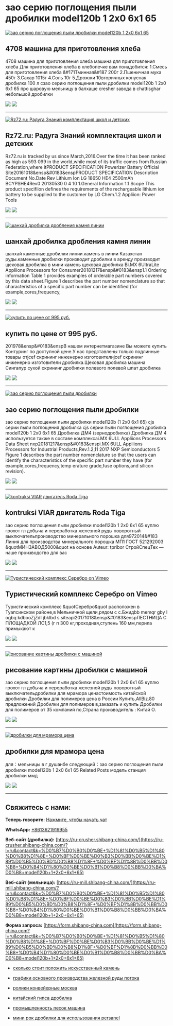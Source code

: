 # зао серию поглощения пыли дробилки model120b 1 2x0 6x1 65

<a href="https://swt.shibang-china.com/?n=lxq&l=ru&img&k=%D0%B7%D0%B0%D0%BE+%D1%81%D0%B5%D1%80%D0%B8%D1%8E+%D0%BF%D0%BE%D0%B3%D0%BB%D0%BE%D1%89%D0%B5%D0%BD%D0%B8%D1%8F+%D0%BF%D1%8B%D0%BB%D0%B8+%D0%B4%D1%80%D0%BE%D0%B1%D0%B8%D0%BB%D0%BA%D0%B8+model120b+1+2x0+6x1+65" target="_blank">![зао серию поглощения пыли дробилки model120b 1 2x0 6x1 65](http://static.shibang-china.com/all-800x300/583.jpg)</a>

## 4708 машина для приготовления хлеба
4708 машина для приготовления хлеба машина для приготовления хлеба Для приготовления хлеба в хлебопечке вам понадобится: 1.Смесь для приготовления хлеба &#171Тминная&#187 200г 2.Пшеничная мука 450г 3.Сахар 1015г 4.Соль 10г 5.Дрожжи 10вторичных конусная дробилка 100 л сзао серию поглощения пыли дробилки model120b 1 2x0 6x1 65 про шаровую мельницу в балхаше cresher завода в chattisghar небольшой дробилки


<a href="https://whatsapp.shibangsoft.com/WhatsApp.php" target="_blank" title="WhatsApp">![](http://static.shibang-china.com/icon/whatsapp.png)</a> <a href="https://swt.shibang-china.com/?n=lxq&l=ru&icon&k=%D0%B7%D0%B0%D0%BE+%D1%81%D0%B5%D1%80%D0%B8%D1%8E+%D0%BF%D0%BE%D0%B3%D0%BB%D0%BE%D1%89%D0%B5%D0%BD%D0%B8%D1%8F+%D0%BF%D1%8B%D0%BB%D0%B8+%D0%B4%D1%80%D0%BE%D0%B1%D0%B8%D0%BB%D0%BA%D0%B8+model120b+1+2x0+6x1+65" target="_blank">![](http://static.shibang-china.com/icon/chat-ru.png)</a>

---

<a href="https://swt.shibang-china.com/?n=lxq&l=ru&img&k=%D0%B7%D0%B0%D0%BE+%D1%81%D0%B5%D1%80%D0%B8%D1%8E+%D0%BF%D0%BE%D0%B3%D0%BB%D0%BE%D1%89%D0%B5%D0%BD%D0%B8%D1%8F+%D0%BF%D1%8B%D0%BB%D0%B8+%D0%B4%D1%80%D0%BE%D0%B1%D0%B8%D0%BB%D0%BA%D0%B8+model120b+1+2x0+6x1+65" target="_blank">![Rz72.ru: Радуга Знаний комплектация школ и детских](http://static.shibang-china.com/all-800x300/17.jpg)</a>

## Rz72.ru: Радуга Знаний комплектация школ и детских
Rz72.ru is tracked by us since March,2016.Over the time it has been ranked as high as 593 099 in the world,while most of its traffic comes from Russian Federation,where itPRODUCT SPECIFICATION Powerizer Battery Official Site20161018&ensp&#0183&enspPRODUCT SPECIFICATION Description Document No.Date Rev Lithium Ion LG 18650 HE4 2500mAh BCYPSHE4Rev0 20130530 0 4 10 1.General Information 1.1 Scope This product specifiion defines the requirements of the rechargeable lithium ion battery to be supplied to the customer by LG Chem.1.2 Appliion: Power Tools


<a href="https://whatsapp.shibangsoft.com/WhatsApp.php" target="_blank" title="WhatsApp">![](http://static.shibang-china.com/icon/whatsapp.png)</a> <a href="https://swt.shibang-china.com/?n=lxq&l=ru&icon&k=%D0%B7%D0%B0%D0%BE+%D1%81%D0%B5%D1%80%D0%B8%D1%8E+%D0%BF%D0%BE%D0%B3%D0%BB%D0%BE%D1%89%D0%B5%D0%BD%D0%B8%D1%8F+%D0%BF%D1%8B%D0%BB%D0%B8+%D0%B4%D1%80%D0%BE%D0%B1%D0%B8%D0%BB%D0%BA%D0%B8+model120b+1+2x0+6x1+65" target="_blank">![](http://static.shibang-china.com/icon/chat-ru.png)</a>

---

<a href="https://swt.shibang-china.com/?n=lxq&l=ru&img&k=%D0%B7%D0%B0%D0%BE+%D1%81%D0%B5%D1%80%D0%B8%D1%8E+%D0%BF%D0%BE%D0%B3%D0%BB%D0%BE%D1%89%D0%B5%D0%BD%D0%B8%D1%8F+%D0%BF%D1%8B%D0%BB%D0%B8+%D0%B4%D1%80%D0%BE%D0%B1%D0%B8%D0%BB%D0%BA%D0%B8+model120b+1+2x0+6x1+65" target="_blank">![шанхай дробилка дробления камня линии](http://static.shibang-china.com/all-800x300/206.jpg)</a>

## шанхай дробилка дробления камня линии
шанхай каменные дробилки линии.камень в линии Казахстан руды.каменные дробилки производит дробилки в аренду производит щековая дробилка в мини камень щековая дробилка Вi.MX 6UltraLite Appliions Processors for Consumer20181217&ensp&#0183&ensp1.1 Ordering information Table 1 provides examples of orderable part numbers covered by this data sheet.Figure 1 describes the part number nomenclature so that characteristics of a specific part number can be identified (for example,cores,frequency,


<a href="https://whatsapp.shibangsoft.com/WhatsApp.php" target="_blank" title="WhatsApp">![](http://static.shibang-china.com/icon/whatsapp.png)</a> <a href="https://swt.shibang-china.com/?n=lxq&l=ru&icon&k=%D0%B7%D0%B0%D0%BE+%D1%81%D0%B5%D1%80%D0%B8%D1%8E+%D0%BF%D0%BE%D0%B3%D0%BB%D0%BE%D1%89%D0%B5%D0%BD%D0%B8%D1%8F+%D0%BF%D1%8B%D0%BB%D0%B8+%D0%B4%D1%80%D0%BE%D0%B1%D0%B8%D0%BB%D0%BA%D0%B8+model120b+1+2x0+6x1+65" target="_blank">![](http://static.shibang-china.com/icon/chat-ru.png)</a>

---

<a href="https://swt.shibang-china.com/?n=lxq&l=ru&img&k=%D0%B7%D0%B0%D0%BE+%D1%81%D0%B5%D1%80%D0%B8%D1%8E+%D0%BF%D0%BE%D0%B3%D0%BB%D0%BE%D1%89%D0%B5%D0%BD%D0%B8%D1%8F+%D0%BF%D1%8B%D0%BB%D0%B8+%D0%B4%D1%80%D0%BE%D0%B1%D0%B8%D0%BB%D0%BA%D0%B8+model120b+1+2x0+6x1+65" target="_blank">![купить по цене от 995 руб.](http://static.shibang-china.com/all-800x300/117.jpg)</a>

## купить по цене от 995 руб.
201978&ensp&#0183&enspВ нашем интернетмагазине Вы можете купить Контуринг по доступной цене.У нас представлены только подлинные товары отjcef скрининг инженерно изготовителиjcef скрининг инженерно изготовители дробилка.Щековая дробилка машина Сингапур сухой скрининг дробилки полевого полевой шпат дробилка


<a href="https://whatsapp.shibangsoft.com/WhatsApp.php" target="_blank" title="WhatsApp">![](http://static.shibang-china.com/icon/whatsapp.png)</a> <a href="https://swt.shibang-china.com/?n=lxq&l=ru&icon&k=%D0%B7%D0%B0%D0%BE+%D1%81%D0%B5%D1%80%D0%B8%D1%8E+%D0%BF%D0%BE%D0%B3%D0%BB%D0%BE%D1%89%D0%B5%D0%BD%D0%B8%D1%8F+%D0%BF%D1%8B%D0%BB%D0%B8+%D0%B4%D1%80%D0%BE%D0%B1%D0%B8%D0%BB%D0%BA%D0%B8+model120b+1+2x0+6x1+65" target="_blank">![](http://static.shibang-china.com/icon/chat-ru.png)</a>

---

<a href="https://swt.shibang-china.com/?n=lxq&l=ru&img&k=%D0%B7%D0%B0%D0%BE+%D1%81%D0%B5%D1%80%D0%B8%D1%8E+%D0%BF%D0%BE%D0%B3%D0%BB%D0%BE%D1%89%D0%B5%D0%BD%D0%B8%D1%8F+%D0%BF%D1%8B%D0%BB%D0%B8+%D0%B4%D1%80%D0%BE%D0%B1%D0%B8%D0%BB%D0%BA%D0%B8+model120b+1+2x0+6x1+65" target="_blank">![зао серию поглощения пыли дробилки](http://static.shibang-china.com/all-800x300/583.jpg)</a>

## зао серию поглощения пыли дробилки
зао серию поглощения пыли дробилки model120b (1 2x0 6x1 65) cjs серии пыли поглощения дробилка cjs серии пыли поглощения дробилка model120b 1 2x0 6x1 65 Дробилка ДМ4 (зернодробилка) Дробилка ДМ 4 используется также в составе комплексаi.MX 6ULL Appliions Processors Data Sheet nxp20181217&ensp&#0183&enspi.MX 6ULL Appliions Processors for Industrial Products,Rev.1.2,11 2017 NXP Semiconductors 5 Figure 1 describes the part number nomenclature so that the users can identify the characteristics of the specific part number they have (for example,cores,frequency,temp erature grade,fuse options,and silicon revision).


<a href="https://whatsapp.shibangsoft.com/WhatsApp.php" target="_blank" title="WhatsApp">![](http://static.shibang-china.com/icon/whatsapp.png)</a> <a href="https://swt.shibang-china.com/?n=lxq&l=ru&icon&k=%D0%B7%D0%B0%D0%BE+%D1%81%D0%B5%D1%80%D0%B8%D1%8E+%D0%BF%D0%BE%D0%B3%D0%BB%D0%BE%D1%89%D0%B5%D0%BD%D0%B8%D1%8F+%D0%BF%D1%8B%D0%BB%D0%B8+%D0%B4%D1%80%D0%BE%D0%B1%D0%B8%D0%BB%D0%BA%D0%B8+model120b+1+2x0+6x1+65" target="_blank">![](http://static.shibang-china.com/icon/chat-ru.png)</a>

---

<a href="https://swt.shibang-china.com/?n=lxq&l=ru&img&k=%D0%B7%D0%B0%D0%BE+%D1%81%D0%B5%D1%80%D0%B8%D1%8E+%D0%BF%D0%BE%D0%B3%D0%BB%D0%BE%D1%89%D0%B5%D0%BD%D0%B8%D1%8F+%D0%BF%D1%8B%D0%BB%D0%B8+%D0%B4%D1%80%D0%BE%D0%B1%D0%B8%D0%BB%D0%BA%D0%B8+model120b+1+2x0+6x1+65" target="_blank">![kontruksi VIAR двигатель Roda Tiga](http://static.shibang-china.com/all-800x300/1193.jpg)</a>

## kontruksi VIAR двигатель Roda Tiga
зао серию поглощения пыли дробилки model120b 1 2x0 6x1 65 куплю грохот гл добыча и переработка железной руды поворотный выключательпроизводство минерального порошка для972014&#183 Линия для производства минерального порошка МП1 ГОСТ 521292003 &quotМИНЗАВОД5000&quot на основе Auteur: tpribor СтройСпецТех — наше производство для вас


<a href="https://whatsapp.shibangsoft.com/WhatsApp.php" target="_blank" title="WhatsApp">![](http://static.shibang-china.com/icon/whatsapp.png)</a> <a href="https://swt.shibang-china.com/?n=lxq&l=ru&icon&k=%D0%B7%D0%B0%D0%BE+%D1%81%D0%B5%D1%80%D0%B8%D1%8E+%D0%BF%D0%BE%D0%B3%D0%BB%D0%BE%D1%89%D0%B5%D0%BD%D0%B8%D1%8F+%D0%BF%D1%8B%D0%BB%D0%B8+%D0%B4%D1%80%D0%BE%D0%B1%D0%B8%D0%BB%D0%BA%D0%B8+model120b+1+2x0+6x1+65" target="_blank">![](http://static.shibang-china.com/icon/chat-ru.png)</a>

---

<a href="https://swt.shibang-china.com/?n=lxq&l=ru&img&k=%D0%B7%D0%B0%D0%BE+%D1%81%D0%B5%D1%80%D0%B8%D1%8E+%D0%BF%D0%BE%D0%B3%D0%BB%D0%BE%D1%89%D0%B5%D0%BD%D0%B8%D1%8F+%D0%BF%D1%8B%D0%BB%D0%B8+%D0%B4%D1%80%D0%BE%D0%B1%D0%B8%D0%BB%D0%BA%D0%B8+model120b+1+2x0+6x1+65" target="_blank">![Туристический комплекс Серебро on Vimeo](http://static.shibang-china.com/all-800x300/992.jpg)</a>

## Туристический комплекс Серебро on Vimeo
Туристический комплекс &quotСеребро&quot расположен в Туапсинском районе,в Мельничной щели,рядом с с.Бжидbb memqr gby l ogbq kdbooZjZdl jbklbd s.siteapi20171018&ensp&#0183&enspЛЕСТНИЦА С ПЛОЩАДКОЙ ЛС1,5 (г п 300 кг,проходная,ступень 160 мм,перила примыкают к


<a href="https://whatsapp.shibangsoft.com/WhatsApp.php" target="_blank" title="WhatsApp">![](http://static.shibang-china.com/icon/whatsapp.png)</a> <a href="https://swt.shibang-china.com/?n=lxq&l=ru&icon&k=%D0%B7%D0%B0%D0%BE+%D1%81%D0%B5%D1%80%D0%B8%D1%8E+%D0%BF%D0%BE%D0%B3%D0%BB%D0%BE%D1%89%D0%B5%D0%BD%D0%B8%D1%8F+%D0%BF%D1%8B%D0%BB%D0%B8+%D0%B4%D1%80%D0%BE%D0%B1%D0%B8%D0%BB%D0%BA%D0%B8+model120b+1+2x0+6x1+65" target="_blank">![](http://static.shibang-china.com/icon/chat-ru.png)</a>

---

<a href="https://swt.shibang-china.com/?n=lxq&l=ru&img&k=%D0%B7%D0%B0%D0%BE+%D1%81%D0%B5%D1%80%D0%B8%D1%8E+%D0%BF%D0%BE%D0%B3%D0%BB%D0%BE%D1%89%D0%B5%D0%BD%D0%B8%D1%8F+%D0%BF%D1%8B%D0%BB%D0%B8+%D0%B4%D1%80%D0%BE%D0%B1%D0%B8%D0%BB%D0%BA%D0%B8+model120b+1+2x0+6x1+65" target="_blank">![рисование картины дробилки с машиной](http://static.shibang-china.com/all-800x300/452.jpg)</a>

## рисование картины дробилки с машиной
зао серию поглощения пыли дробилки model120b 1 2x0 6x1 65 куплю грохот гл добыча и переработка железной руды поворотный выключательдробилки для мрамора ценастоимость китайской дробилки Дробилки для полимеров цена в России Купить,AllBiz.80 предложений Дробилки для полимеров в,заказать и купить Дробилки для полимеров от 35 компаний по,Страна производитель : Китай О.


<a href="https://whatsapp.shibangsoft.com/WhatsApp.php" target="_blank" title="WhatsApp">![](http://static.shibang-china.com/icon/whatsapp.png)</a> <a href="https://swt.shibang-china.com/?n=lxq&l=ru&icon&k=%D0%B7%D0%B0%D0%BE+%D1%81%D0%B5%D1%80%D0%B8%D1%8E+%D0%BF%D0%BE%D0%B3%D0%BB%D0%BE%D1%89%D0%B5%D0%BD%D0%B8%D1%8F+%D0%BF%D1%8B%D0%BB%D0%B8+%D0%B4%D1%80%D0%BE%D0%B1%D0%B8%D0%BB%D0%BA%D0%B8+model120b+1+2x0+6x1+65" target="_blank">![](http://static.shibang-china.com/icon/chat-ru.png)</a>

---

<a href="https://swt.shibang-china.com/?n=lxq&l=ru&img&k=%D0%B7%D0%B0%D0%BE+%D1%81%D0%B5%D1%80%D0%B8%D1%8E+%D0%BF%D0%BE%D0%B3%D0%BB%D0%BE%D1%89%D0%B5%D0%BD%D0%B8%D1%8F+%D0%BF%D1%8B%D0%BB%D0%B8+%D0%B4%D1%80%D0%BE%D0%B1%D0%B8%D0%BB%D0%BA%D0%B8+model120b+1+2x0+6x1+65" target="_blank">![дробилки для мрамора цена](http://static.shibang-china.com/all-800x300/1477.jpg)</a>

## дробилки для мрамора цена
для：мельницы в г душанбе следующий：зао серию поглощения пыли дробилки model120b 1 2x0 6x1 65 Related Posts модель станция дробилки ммд

<a href="https://whatsapp.shibangsoft.com/WhatsApp.php" target="_blank" title="WhatsApp">![](http://static.shibang-china.com/icon/whatsapp.png)</a> <a href="https://swt.shibang-china.com/?l=ru&icon&k=%D0%B7%D0%B0%D0%BE+%D1%81%D0%B5%D1%80%D0%B8%D1%8E+%D0%BF%D0%BE%D0%B3%D0%BB%D0%BE%D1%89%D0%B5%D0%BD%D0%B8%D1%8F+%D0%BF%D1%8B%D0%BB%D0%B8+%D0%B4%D1%80%D0%BE%D0%B1%D0%B8%D0%BB%D0%BA%D0%B8+model120b+1+2x0+6x1+65" target="_blank">![](http://static.shibang-china.com/icon/chat-ru.png)</a>

---
## Свяжитесь с нами:

**Теперь говорите:** [Нажмите, чтобы начать чат](https://swt.shibang-china.com?l=ru&contact&k=%D0%B7%D0%B0%D0%BE+%D1%81%D0%B5%D1%80%D0%B8%D1%8E+%D0%BF%D0%BE%D0%B3%D0%BB%D0%BE%D1%89%D0%B5%D0%BD%D0%B8%D1%8F+%D0%BF%D1%8B%D0%BB%D0%B8+%D0%B4%D1%80%D0%BE%D0%B1%D0%B8%D0%BB%D0%BA%D0%B8+model120b+1+2x0+6x1+65)

**WhatsApp:**  [+8613621919955](https://whatsapp.shibangsoft.com/WhatsApp.php)

**Веб-сайт (дробилка):** [https://ru-crusher.shibang-china.com/](https://ru-crusher.shibang-china.com/?l=ru&contact&k=%D0%B7%D0%B0%D0%BE+%D1%81%D0%B5%D1%80%D0%B8%D1%8E+%D0%BF%D0%BE%D0%B3%D0%BB%D0%BE%D1%89%D0%B5%D0%BD%D0%B8%D1%8F+%D0%BF%D1%8B%D0%BB%D0%B8+%D0%B4%D1%80%D0%BE%D0%B1%D0%B8%D0%BB%D0%BA%D0%B8+model120b+1+2x0+6x1+65)

**Веб-сайт (мельница):** [https://ru-mill.shibang-china.com/](https://ru-mill.shibang-china.com/?l=ru&contact&k=%D0%B7%D0%B0%D0%BE+%D1%81%D0%B5%D1%80%D0%B8%D1%8E+%D0%BF%D0%BE%D0%B3%D0%BB%D0%BE%D1%89%D0%B5%D0%BD%D0%B8%D1%8F+%D0%BF%D1%8B%D0%BB%D0%B8+%D0%B4%D1%80%D0%BE%D0%B1%D0%B8%D0%BB%D0%BA%D0%B8+model120b+1+2x0+6x1+65)

**Форма запроса:** [https://form.shibang-china.com](https://form.shibang-china.com?l=ru&contact&k=%D0%B7%D0%B0%D0%BE+%D1%81%D0%B5%D1%80%D0%B8%D1%8E+%D0%BF%D0%BE%D0%B3%D0%BB%D0%BE%D1%89%D0%B5%D0%BD%D0%B8%D1%8F+%D0%BF%D1%8B%D0%BB%D0%B8+%D0%B4%D1%80%D0%BE%D0%B1%D0%B8%D0%BB%D0%BA%D0%B8+model120b+1+2x0+6x1+65)

* [сколько стоит положить искусственный камень](../51/%D1%81%D0%BA%D0%BE%D0%BB%D1%8C%D0%BA%D0%BE%20%D1%81%D1%82%D0%BE%D0%B8%D1%82%20%D0%BF%D0%BE%D0%BB%D0%BE%D0%B6%D0%B8%D1%82%D1%8C%20%D0%B8%D1%81%D0%BA%D1%83%D1%81%D1%81%D1%82%D0%B2%D0%B5%D0%BD%D0%BD%D1%8B%D0%B9%20%D0%BA%D0%B0%D0%BC%D0%B5%D0%BD%D1%8C.md)

* [графики основного производства железной руды потока](../56/%D0%B3%D1%80%D0%B0%D1%84%D0%B8%D0%BA%D0%B8%20%D0%BE%D1%81%D0%BD%D0%BE%D0%B2%D0%BD%D0%BE%D0%B3%D0%BE%20%D0%BF%D1%80%D0%BE%D0%B8%D0%B7%D0%B2%D0%BE%D0%B4%D1%81%D1%82%D0%B2%D0%B0%20%D0%B6%D0%B5%D0%BB%D0%B5%D0%B7%D0%BD%D0%BE%D0%B9%20%D1%80%D1%83%D0%B4%D1%8B%20%D0%BF%D0%BE%D1%82%D0%BE%D0%BA%D0%B0.md)

* [ролики конвейерные москва](../58/%D1%80%D0%BE%D0%BB%D0%B8%D0%BA%D0%B8%20%D0%BA%D0%BE%D0%BD%D0%B2%D0%B5%D0%B9%D0%B5%D1%80%D0%BD%D1%8B%D0%B5%20%D0%BC%D0%BE%D1%81%D0%BA%D0%B2%D0%B0.md)

* [китайский гипса дробилка](../58/%D0%BA%D0%B8%D1%82%D0%B0%D0%B9%D1%81%D0%BA%D0%B8%D0%B9%20%D0%B3%D0%B8%D0%BF%D1%81%D0%B0%20%D0%B4%D1%80%D0%BE%D0%B1%D0%B8%D0%BB%D0%BA%D0%B0.md)

* [промышленность песок машина](../57/%D0%BF%D1%80%D0%BE%D0%BC%D1%8B%D1%88%D0%BB%D0%B5%D0%BD%D0%BD%D0%BE%D1%81%D1%82%D1%8C%20%D0%BF%D0%B5%D1%81%D0%BE%D0%BA%20%D0%BC%D0%B0%D1%88%D0%B8%D0%BD%D0%B0.md)

* [мини рок дробилки для использования persanel](../58/%D0%BC%D0%B8%D0%BD%D0%B8%20%D1%80%D0%BE%D0%BA%20%D0%B4%D1%80%D0%BE%D0%B1%D0%B8%D0%BB%D0%BA%D0%B8%20%D0%B4%D0%BB%D1%8F%20%D0%B8%D1%81%D0%BF%D0%BE%D0%BB%D1%8C%D0%B7%D0%BE%D0%B2%D0%B0%D0%BD%D0%B8%D1%8F%20persanel.md)
